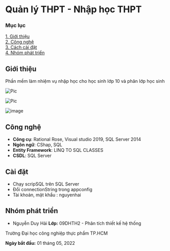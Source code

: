 # Quản lý THPT - Nhập học THPT

### Mục lục 

[1. Giới thiệu](https://github.com/nguyenhai1806/PhanTichHeThong#giới-thiệu)  
[2. Công nghệ](https://github.com/nguyenhai1806/PhanTichHeThong#công-nghệ)  
[3. Cách cài đặt](https://github.com/nguyenhai1806/PhanTichHeThong#cài-đặt)  
[4. Nhóm phát triển](https://github.com/nguyenhai1806/PhanTichHeThong#nhóm-phát-triển) 

## Giới thiệu

Phần mềm làm nhiệm vụ nhập học cho học sinh lớp 10 và phân lớp học sinh

![Pic](https://user-images.githubusercontent.com/87838271/172427892-a482f33a-9c96-4608-b57d-16818c522ad0.png)

![Pic](https://user-images.githubusercontent.com/87838271/172428032-8c6da3b6-c5f8-480c-90e0-d0387188e86e.png)

![image](https://user-images.githubusercontent.com/87838271/172428836-db1144cb-0523-4b26-a2c3-db9d8bfc4c9a.png)


## Công nghệ

* **Công cụ**:  Rational Rose, Visual studio 2019, SQL Server 2014
* **Ngôn ngữ**: CShap, SQL
* **Entity Framework**: LINQ TO SQL CLASSES
* **CSDL**:     SQL Server

## Cài đặt
* Chạy scripSQL trên SQL Server
* Đổi connectionString trong appconfig
* Tài khoản, mật khẩu : nguyenhai

## Nhóm phát triển
* Nguyễn Duy Hải
**Lớp:** 09DHTH2 - Phân tích thiết kế hệ thống

Trường Đại học công nghiệp thực phẩm TP.HCM


**Ngày bắt đầu:** 01 tháng 05, 2022
